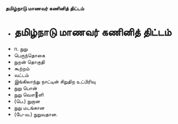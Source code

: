 **தமிழ்நாடு மாணவர் கணினித் திட்டம்**
- # தமிழ்நாடு மாணவர் கணினித் திட்டம்
- n. நுறு
- பெருந்தொகை
- நுறன் தொகுதி
- கூற்றம்
- வட்டம்
- இங்கிலாந்து நாட்டின் சிறுதிற உட்பிரிவு
- நுறு பொன்
- நுறு வௌ஢ளி
- (பெ.) நுறான
- நுறு மடங்கான
- (பே-வ.) நுறுவதான.

